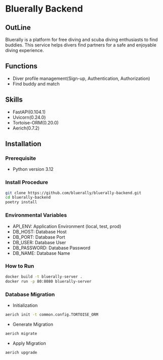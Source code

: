 # Bluerally Backend

## OutLine
Bluerally is a platform for free diving and scuba diving enthusiasts to find buddies. This service helps divers find partners for a safe and enjoyable diving experience.

## Functions
- Diver profile management(Sign-up, Authentication, Authorization)
- Find buddy and match

## Skills
- FastAPI(0.104.1)
- Uvicorn(0.24.0)
- Tortoise-ORM(0.20.0)
- Aerich(0.7.2)

## Installation

### Prerequisite
- Python version 3.12

### Install Procedure
   ```bash
   git clone https://github.com/bluerally/bluerally-backend.git
   cd bluerally-backend
   poetry install
   ```

### Environmental Variables
   - API_ENV: Application Environment (local, test, prod)
   - DB_HOST: Database Host
   - DB_PORT: Database Port
   - DB_USER: Database User
   - DB_PASSWORD: Database Password
   - DB_NAME: Database Name

### How to Run
   ```bash
   docker build -t bluerally-server .
   docker run -p 80:8080 bluerally-server
   ```

### Database Migration
   - Initialization
   ```bash
   aerich init -t common.config.TORTOISE_ORM
   ```
   - Generate Migration
   ```bash
   aerich migrate
   ```
   - Apply Migration
   ```bash
   aerich upgrade
   ```
